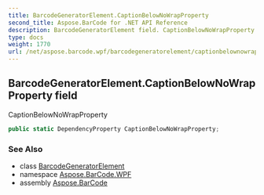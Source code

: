 ```yaml
---
title: BarcodeGeneratorElement.CaptionBelowNoWrapProperty
second_title: Aspose.BarCode for .NET API Reference
description: BarcodeGeneratorElement field. CaptionBelowNoWrapProperty
type: docs
weight: 1770
url: /net/aspose.barcode.wpf/barcodegeneratorelement/captionbelownowrapproperty/
---
```

## BarcodeGeneratorElement.CaptionBelowNoWrapProperty field

CaptionBelowNoWrapProperty

```csharp
public static DependencyProperty CaptionBelowNoWrapProperty;
```

### See Also

* class [BarcodeGeneratorElement](../)
* namespace [Aspose.BarCode.WPF](../../../aspose.barcode.wpf/)
* assembly [Aspose.BarCode](../../../)


